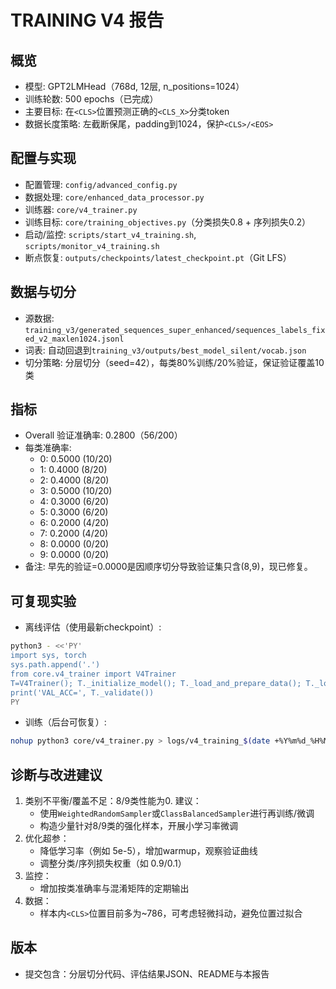 # TRAINING V4 报告

## 概览
- 模型: GPT2LMHead（768d, 12层, n_positions=1024）
- 训练轮数: 500 epochs（已完成）
- 主要目标: 在`<CLS>`位置预测正确的`<CLS_X>`分类token
- 数据长度策略: 左截断保尾，padding到1024，保护`<CLS>/<EOS>`

## 配置与实现
- 配置管理: `config/advanced_config.py`
- 数据处理: `core/enhanced_data_processor.py`
- 训练器: `core/v4_trainer.py`
- 训练目标: `core/training_objectives.py`（分类损失0.8 + 序列损失0.2）
- 启动/监控: `scripts/start_v4_training.sh`, `scripts/monitor_v4_training.sh`
- 断点恢复: `outputs/checkpoints/latest_checkpoint.pt`（Git LFS）

## 数据与切分
- 源数据: `training_v3/generated_sequences_super_enhanced/sequences_labels_fixed_v2_maxlen1024.jsonl`
- 词表: 自动回退到`training_v3/outputs/best_model_silent/vocab.json`
- 切分策略: 分层切分（seed=42），每类80%训练/20%验证，保证验证覆盖10类

## 指标
- Overall 验证准确率: 0.2800（56/200）
- 每类准确率:
  - 0: 0.5000 (10/20)
  - 1: 0.4000 (8/20)
  - 2: 0.4000 (8/20)
  - 3: 0.5000 (10/20)
  - 4: 0.3000 (6/20)
  - 5: 0.3000 (6/20)
  - 6: 0.2000 (4/20)
  - 7: 0.2000 (4/20)
  - 8: 0.0000 (0/20)
  - 9: 0.0000 (0/20)
- 备注: 早先的验证=0.0000是因顺序切分导致验证集只含(8,9)，现已修复。

## 可复现实验
- 离线评估（使用最新checkpoint）:
```bash
python3 - <<'PY'
import sys, torch
sys.path.append('.')
from core.v4_trainer import V4Trainer
T=V4Trainer(); T._initialize_model(); T._load_and_prepare_data(); T._load_checkpoint();
print('VAL_ACC=', T._validate())
PY
```
- 训练（后台可恢复）:
```bash
nohup python3 core/v4_trainer.py > logs/v4_training_$(date +%Y%m%d_%H%M%S).log 2>&1 &
```

## 诊断与改进建议
1) 类别不平衡/覆盖不足：8/9类性能为0. 建议：
   - 使用`WeightedRandomSampler`或`ClassBalancedSampler`进行再训练/微调
   - 构造少量针对8/9类的强化样本，开展小学习率微调
2) 优化超参：
   - 降低学习率（例如 5e-5），增加warmup，观察验证曲线
   - 调整分类/序列损失权重（如 0.9/0.1）
3) 监控：
   - 增加按类准确率与混淆矩阵的定期输出
4) 数据：
   - 样本内`<CLS>`位置目前多为~786，可考虑轻微抖动，避免位置过拟合

## 版本
- 提交包含：分层切分代码、评估结果JSON、README与本报告

